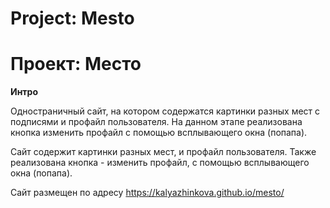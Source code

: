 # Project: Mesto
# Проект: Место

**Интро**

Одностраничный сайт, на котором содержатся картинки разных мест с подписями и профайл пользователя. На данном этапе реализована кнопка изменить профайл с помощью всплывающего окна (попапа).

Сайт содержит картинки разных мест, и профайл пользователя. Также реализована кнопка - изменить профайл, с помощью всплывающего окна (попапа). 

 Сайт размещен по адресу https://kalyazhinkova.github.io/mesto/
